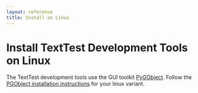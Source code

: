 ```yaml
---
layout: reference
title: Install on Linux
---
```


# Install TextTest Development Tools on Linux
The TextTest development tools use the GUI toolkit [PyGObject](https://pygobject.readthedocs.io/en/latest/). Follow the [PGObject installation instructions](https://pygobject.readthedocs.io/en/latest/getting_started.html) for your linux variant.

